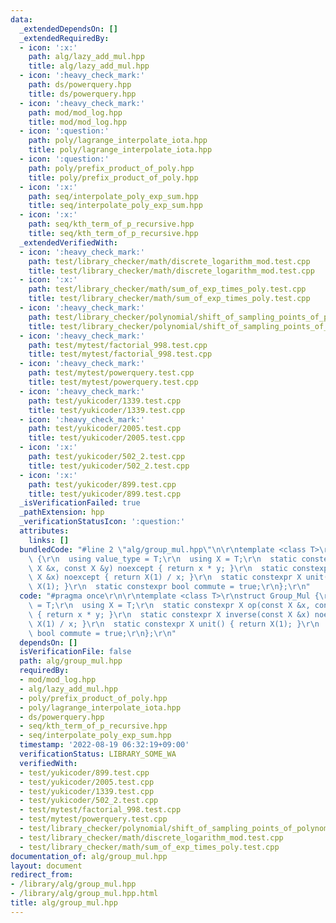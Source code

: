 ```yaml
---
data:
  _extendedDependsOn: []
  _extendedRequiredBy:
  - icon: ':x:'
    path: alg/lazy_add_mul.hpp
    title: alg/lazy_add_mul.hpp
  - icon: ':heavy_check_mark:'
    path: ds/powerquery.hpp
    title: ds/powerquery.hpp
  - icon: ':heavy_check_mark:'
    path: mod/mod_log.hpp
    title: mod/mod_log.hpp
  - icon: ':question:'
    path: poly/lagrange_interpolate_iota.hpp
    title: poly/lagrange_interpolate_iota.hpp
  - icon: ':question:'
    path: poly/prefix_product_of_poly.hpp
    title: poly/prefix_product_of_poly.hpp
  - icon: ':x:'
    path: seq/interpolate_poly_exp_sum.hpp
    title: seq/interpolate_poly_exp_sum.hpp
  - icon: ':x:'
    path: seq/kth_term_of_p_recursive.hpp
    title: seq/kth_term_of_p_recursive.hpp
  _extendedVerifiedWith:
  - icon: ':heavy_check_mark:'
    path: test/library_checker/math/discrete_logarithm_mod.test.cpp
    title: test/library_checker/math/discrete_logarithm_mod.test.cpp
  - icon: ':x:'
    path: test/library_checker/math/sum_of_exp_times_poly.test.cpp
    title: test/library_checker/math/sum_of_exp_times_poly.test.cpp
  - icon: ':heavy_check_mark:'
    path: test/library_checker/polynomial/shift_of_sampling_points_of_polynomial.test.cpp
    title: test/library_checker/polynomial/shift_of_sampling_points_of_polynomial.test.cpp
  - icon: ':heavy_check_mark:'
    path: test/mytest/factorial_998.test.cpp
    title: test/mytest/factorial_998.test.cpp
  - icon: ':heavy_check_mark:'
    path: test/mytest/powerquery.test.cpp
    title: test/mytest/powerquery.test.cpp
  - icon: ':heavy_check_mark:'
    path: test/yukicoder/1339.test.cpp
    title: test/yukicoder/1339.test.cpp
  - icon: ':heavy_check_mark:'
    path: test/yukicoder/2005.test.cpp
    title: test/yukicoder/2005.test.cpp
  - icon: ':x:'
    path: test/yukicoder/502_2.test.cpp
    title: test/yukicoder/502_2.test.cpp
  - icon: ':x:'
    path: test/yukicoder/899.test.cpp
    title: test/yukicoder/899.test.cpp
  _isVerificationFailed: true
  _pathExtension: hpp
  _verificationStatusIcon: ':question:'
  attributes:
    links: []
  bundledCode: "#line 2 \"alg/group_mul.hpp\"\n\r\ntemplate <class T>\r\nstruct Group_Mul\
    \ {\r\n  using value_type = T;\r\n  using X = T;\r\n  static constexpr X op(const\
    \ X &x, const X &y) noexcept { return x * y; }\r\n  static constexpr X inverse(const\
    \ X &x) noexcept { return X(1) / x; }\r\n  static constexpr X unit() { return\
    \ X(1); }\r\n  static constexpr bool commute = true;\r\n};\r\n"
  code: "#pragma once\r\n\r\ntemplate <class T>\r\nstruct Group_Mul {\r\n  using value_type\
    \ = T;\r\n  using X = T;\r\n  static constexpr X op(const X &x, const X &y) noexcept\
    \ { return x * y; }\r\n  static constexpr X inverse(const X &x) noexcept { return\
    \ X(1) / x; }\r\n  static constexpr X unit() { return X(1); }\r\n  static constexpr\
    \ bool commute = true;\r\n};\r\n"
  dependsOn: []
  isVerificationFile: false
  path: alg/group_mul.hpp
  requiredBy:
  - mod/mod_log.hpp
  - alg/lazy_add_mul.hpp
  - poly/prefix_product_of_poly.hpp
  - poly/lagrange_interpolate_iota.hpp
  - ds/powerquery.hpp
  - seq/kth_term_of_p_recursive.hpp
  - seq/interpolate_poly_exp_sum.hpp
  timestamp: '2022-08-19 06:32:19+09:00'
  verificationStatus: LIBRARY_SOME_WA
  verifiedWith:
  - test/yukicoder/899.test.cpp
  - test/yukicoder/2005.test.cpp
  - test/yukicoder/1339.test.cpp
  - test/yukicoder/502_2.test.cpp
  - test/mytest/factorial_998.test.cpp
  - test/mytest/powerquery.test.cpp
  - test/library_checker/polynomial/shift_of_sampling_points_of_polynomial.test.cpp
  - test/library_checker/math/discrete_logarithm_mod.test.cpp
  - test/library_checker/math/sum_of_exp_times_poly.test.cpp
documentation_of: alg/group_mul.hpp
layout: document
redirect_from:
- /library/alg/group_mul.hpp
- /library/alg/group_mul.hpp.html
title: alg/group_mul.hpp
---
```

